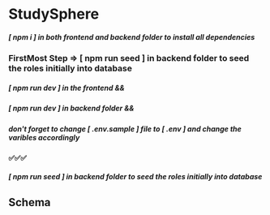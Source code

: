 # StudySphere

##### [ npm i ] in both frontend and backend folder to install all dependencies

### FirstMost Step => [ npm run seed ] in backend folder to seed the roles initially into database

##### [ npm run dev ] in the frontend &&
##### [ npm run dev ] in backend folder &&
##### don't forget to change [ .env.sample ] file to [ .env ] and change the varibles accordingly
#### ✅✅✅
##### [ npm run seed ] in backend folder to seed the roles initially into database

## Schema